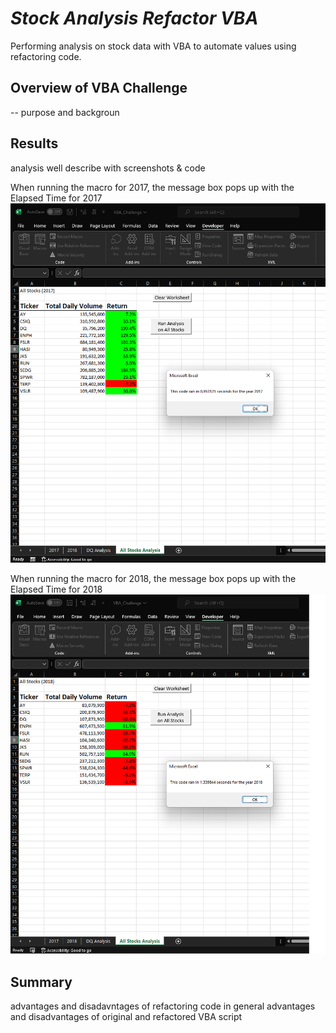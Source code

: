 # *Stock Analysis Refactor VBA*
Performing analysis on stock data with VBA to automate values using refactoring code.

## Overview of VBA Challenge
 -- purpose and backgroun
 
## Results
analysis well describe with screenshots & code

When running the macro for 2017, the message box pops up with the Elapsed Time for 2017
![VBA_Challenge_2017](https://github.com/vzhang90/stock-analysis/blob/main/VBA_Challenge_2017.png)

When running the macro for 2018, the message box pops up with the Elapsed Time for 2018
![VBA_Challenge_2018](https://github.com/vzhang90/stock-analysis/blob/main/VBA_Challenge_2018.png)

## Summary
advantages and disadavntages of refactoring code in general
advantages and disadvantages of original and refactored VBA script
